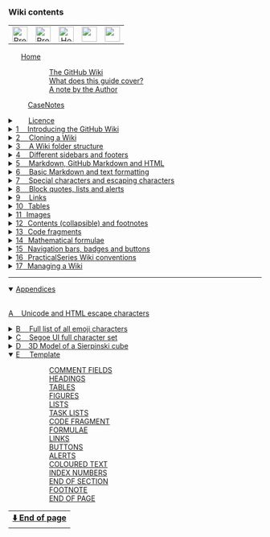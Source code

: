 ### Wiki contents<img width="113" height="1" src="https://psop.uk/wi-s" alt="Spacer"><!-- LOCATION BADGE --><img height="15px" src="https://img.shields.io/badge/loc-E--0000-808080">

<table align="center"><tr><!-- NAVIGATION BAR -->
        <td align="center"><!-- PREVIOUS PAGE -->
                <a class="hlink" href="app-d-3d-model">
                <img height="30px" src="https://psop.uk/wi-l" alt="Previous page" title="Previous page"></a></td>
        <td align="center"><!-- PREVIOUS CHAPTER -->
                <a class="hlink" href="app-d-3d-model">
                <img height="30px" src="https://psop.uk/wi-u" alt="Previous chapter" title="Previous chapter"></a></td>
        <td align="center"><!-- HOME -->
                <a class="hlink" href="home">
                <img height="30px" src="https://psop.uk/wi-h" alt="Home" title="Home"></a></td>
        <td align="center"><!-- NEXT CHAPTER -->
                <img height="30px" src="https://psop.uk/wi-b"></td>
        <td align="center"><!-- NEXT PAGE -->
                <img height="30px" src="https://psop.uk/wi-b"></td>
</tr></table><!-- END OF NAVIGATION BAR -->


<!-- PAGE REFERENCES FOR LINKS
https://github.com/practicalseries/GitHub-Wiki-Design-and-Implementation/wiki/
home                                                    ../Home.md
casenotes                                               ../00-0000/CaseNotes.md
licence                                                 ../00-0000/Licence.md
../01-0000/01%20Introducing%20the%20GitHub%20Wiki.md                          ../01-0000/01%20Introducing%20the%20GitHub%20Wiki.md
02-cloning-a-wiki                                       ../02-0000/02%20Cloning%20a%20Wiki.md
03-a-wiki-folder-structure                              ../03-0000/03%20A%20Wiki%20folder%20structure.md
04-different-sidebars-and-footers                       ../04-0000/04%20Different%20sidebars%20and%20footers.md
05-markdown,-github-markdown-and-html                   ../05-0000/05%20Markdown,%20GitHub%20Markdown%20and%20HTML.md
06-basic-markdown-and-text-formatting                   ../06-0000/06%20Basic%20Markdown%20and%20text%20formatting.md
06.04-basic markdown and text formatting                ../06-0400/06.04%20Basic%20Markdown%20and%20text%20formatting.md
06.07-basic markdown and text formatting                ../06-0700/06.07%20Basic%20Markdown%20and%20text%20formatting.md
06.10-basic markdown and text formatting                ../06-1000/06.10%20Basic%20Markdown%20and%20text%20formatting.md
07-special-characters-and-escaping-characters           ../07-0000/07%20Special%20characters%20and%20escaping%20characters.md
08-block-quotes,-lists-and-alerts                       ../08-0000/08%20Block%20quotes,%20lists%20and%20alerts.md
09-links                                                ../09-0000/09%20Links.md
09.05-links                                             ../09-0500/09.05%20Links.md
10-tables                                               ../10-0000/10%20Tables.md
11-images                                               ../11-0000/11%20Images.md
11.05-images                                            ../11-0500/11.05%20Images.md
12-contents,-collapsible-content-and-footnotes          ../12-0000/12%20Contents,%20collapsible%20content%20and%20footnotes.md
13-code-fragments                                       ../13-0000/13%20Code%20fragments.md
14-mathematical-formulae                                ../14-0000/14%20Mathematical%20formulae.md
15-navigation-bars,-badges-and-buttons                  ../15-0000/15%20Navigation%20bars,%20badges%20and%20buttons.md
16-practicalseries-wiki-conventions                     ../16-0000/16%20PracticalSeries%20Wiki%20conventions.md
16.05-practicalseries-wiki-conventions                  ../16-0500/16.05%20PracticalSeries%20Wiki%20conventions.md
16.06-practicalseries-wiki-conventions                  ../16-0600/16.06%20PracticalSeries%20Wiki%20conventions.md
17-managing-a-wiki                                      ../17-0000/17%20Managing%20a%20Wiki.md
app-a-html-escape-characters                            ../A-0000/App%20A%20HTML%20escape%20characters.md
app-b-emoji-list                                        ../B-0000/App%20B%20Emoji%20list.md
app-b.03-emoji-list                                     ../B-0300/App%20B.03%20Emoji%20list.md
app-c-segoe-character-set                               ../C-0000/App%20C%20Segoe%20Character%20Set.md
app-c.02-segoe-character-set                            ../C-0200/App%20C.02%20Segoe%20Character%20Set.md
app-c.03-segoe-character-set                            ../C-0300/App%20C.03%20Segoe%20Character%20Set.md
app-c.04-segoe-character-set                            ../C-0400/App%20C.04%20Segoe%20Character%20Set.md
app-c.05-segoe-character-set                            ../C-0500/App%20C.05%20Segoe%20Character%20Set.md
app-c.06-segoe-character-set                            ../C-0600/App%20C.06%20Segoe%20Character%20Set.md
app-c.07-segoe-character-set                            ../C-0700/App%20C.07%20Segoe%20Character%20Set.md
app-c.08-segoe-character-set                            ../C-0800/App%20C.08%20Segoe%20Character%20Set.md
app-c.09-segoe-character-set                            ../C-0900/App%20C.09%20Segoe%20Character%20Set.md
app-c.10-segoe-character-set                            ../C-1000/App%20C.10%20Segoe%20Character%20Set.md
app-c.11-segoe-character-set                            ../C-1100/App%20C.11%20Segoe%20Character%20Set.md
app-c.12-segoe-character-set                            ../C-1200/App%20C.12%20Segoe%20Character%20Set.md
app-c.13-segoe-character-set                            ../C-1300/App%20C.13%20Segoe%20Character%20Set.md
app-c.14-segoe-character-set                            ../C-1400/App%20C.14%20Segoe%20Character%20Set.md
app-d-3d-model                                          ../D-0000/App%20D%203D%20model.md
app-e-template                                          ../E-0000/App%20E%20Template.md


<details ><!-- HOME          🟢🟢🟢 UNNUMBERED, COLLAPSIBLE -->
<summary>&emsp;&ensp;&nbsp;<a href="home"><!-- HEAD -->Home</a>
</summary><!-- BLANK LINE BELOW -->

&emsp;&emsp;&emsp;&emsp;&emsp;&ensp;&nbsp;[The GitHub Wiki](home#github-wiki--design-and-implementation)<br>
&emsp;&emsp;&emsp;&emsp;&emsp;&ensp;&nbsp;[What does this guide cover?](home#what-does-this-guide-cover)<br>
&emsp;&emsp;&emsp;&emsp;&emsp;&ensp;&nbsp;[A note by the Author](home#a-note-by-the-author)<br>
</details><!--               🟩🟩🟩 -->


<!--          [CASENOTES]    🟢🟢🟢 UNNUMBERED, NO COLLAPSE -->
&emsp;&emsp;&ensp;&thinsp;&hairsp;<a href="casenotes"><!-- HEAD -->CaseNotes</a>
<!--                         🟩🟩🟩 -->

<details ><!-- LICENCE       🟢🟢🟢 UNNUMBERED, COLLAPSIBLE -->
<summary>&emsp;&ensp;&nbsp;<a href="licence"><!-- HEAD -->Licence</a>
</summary><!-- BLANK LINE BELOW -->

&emsp;&emsp;&emsp;&emsp;&emsp;&ensp;&nbsp;[The licences and other details](licence#the-licences-and-other-details)<br>
&emsp;&emsp;&emsp;&emsp;&emsp;&ensp;&nbsp;[The Licence](licence#the-licence)<br>
&emsp;&emsp;&emsp;&emsp;&emsp;&ensp;&nbsp;[Why did I choose the MIT Licence?](licence#why-did-i-choose-the-mit-licence)<br>
&emsp;&emsp;&emsp;&emsp;&emsp;&ensp;&nbsp;[Permissive licences](licence#permissive-licences)<br>
&emsp;&emsp;&emsp;&emsp;&emsp;&ensp;&nbsp;[Copyleft licence](licence#copyleft-licence)<br>
&emsp;&emsp;&emsp;&emsp;&emsp;&ensp;&nbsp;[Limiting liabilities](licence#limiting-liabilities)<br>
&emsp;&emsp;&emsp;&emsp;&emsp;&ensp;&nbsp;[Which licence to use?](licence#which-licence-to-use)<br>
&emsp;&emsp;&emsp;&emsp;&emsp;&ensp;&nbsp;[A note on spelling: licence or license](licence#a-note-on-spelling-licence-or-license)<br>
</details><!--               🟩🟩🟩 -->

<details><!-- [SECTION 01]   🟢🟢🟢 SECTION GENERAL SINGLE DIGIT CHAPTER-->
<summary><a href="../../01-0000/01%20Introducing%20the%20GitHub%20Wiki.md">1<!-- NUM -->&ensp;&nbsp;&nbsp;&thinsp;<!-- HEAD -->Introducing the GitHub Wiki</a>
</summary><!-- BLANK LINE BELOW -->

&emsp;&ensp;&hairsp;[1.1&emsp;&emsp;&nbsp;&nbsp;&thinsp;&hairsp;What are GitHub Wiki pages?](../01-0000/01%20Introducing%20the%20GitHub%20Wiki.md#11what-are-github-wiki-pages)<br>
&emsp;&ensp;&hairsp;[1.2&emsp;&emsp;&nbsp;&nbsp;&thinsp;&hairsp;Understanding the Wiki pages](../01-0000/01%20Introducing%20the%20GitHub%20Wiki.md#12understanding-the-wiki-pages)<br>
&emsp;&ensp;&hairsp;[1.3&emsp;&emsp;&nbsp;&nbsp;&thinsp;&hairsp;Creating a Wiki for a repository](../01-0000/01%20Introducing%20the%20GitHub%20Wiki.md#13creating-a-wiki-for-a-repository)<br>
&emsp;&ensp;&hairsp;[1.3.1&emsp;&nbsp;&nbsp;&nbsp;&nbsp;Creating the first Wiki page](../01-0000/01%20Introducing%20the%20GitHub%20Wiki.md#131creating-the-first-wiki-page)<br>
&emsp;&ensp;&hairsp;[1.3.2&emsp;&nbsp;&nbsp;&nbsp;&nbsp;Creating additional pages](../01-0000/01%20Introducing%20the%20GitHub%20Wiki.md#132creating-additional-pages)<br>
&emsp;&ensp;&hairsp;[1.3.3&emsp;&nbsp;&nbsp;&nbsp;&nbsp;Editing a Wiki page](../01-0000/01%20Introducing%20the%20GitHub%20Wiki.md#133editing-a-wiki-page)<br>
&emsp;&ensp;&hairsp;[1.4&emsp;&emsp;&nbsp;&nbsp;&thinsp;&hairsp;The Wiki is its own repository](../01-0000/01%20Introducing%20the%20GitHub%20Wiki.md#14the-wiki-is-its-own-repository)<br>
&emsp;&ensp;&hairsp;[1.4.1&emsp;&nbsp;&nbsp;&nbsp;&nbsp;Viewing a Wiki page history](../01-0000/01%20Introducing%20the%20GitHub%20Wiki.md#141viewing-a-wiki-page-history)<br>
&emsp;&ensp;&hairsp;[1.4.2&emsp;&nbsp;&nbsp;&nbsp;&nbsp;How GitHub handles Wiki branche](../01-0000/01%20Introducing%20the%20GitHub%20Wiki.md#142how-github-handles-wiki-branches)<br>
&emsp;&ensp;&hairsp;[1.4.3&emsp;&nbsp;&nbsp;&nbsp;&nbsp;The Wiki link to the main repository](../01-0000/01%20Introducing%20the%20GitHub%20Wiki.md#143the-wiki-and-its-link-to-the-main-repository)<br>
&emsp;&ensp;&hairsp;[1.5&emsp;&emsp;&nbsp;&nbsp;&thinsp;&hairsp;Basic components of a Wiki page](../01-0000/01%20Introducing%20the%20GitHub%20Wiki.md#15basic-components-of-a-wiki-page)<br>
&emsp;&ensp;&hairsp;[1.5.1&emsp;&nbsp;&nbsp;&nbsp;&nbsp;Title bar and revision](../01-0000/01%20Introducing%20the%20GitHub%20Wiki.md#151title-bar-and-revision)<br>
&emsp;&ensp;&hairsp;[1.5.2&emsp;&nbsp;&nbsp;&nbsp;&nbsp;Contents (pages) area](../01-0000/01%20Introducing%20the%20GitHub%20Wiki.md#152contents-pages-area)<br>
&emsp;&emsp;&emsp;&emsp;&emsp;&ensp;&nbsp;[Listing pages in the order you want](../01-0000/01%20Introducing%20the%20GitHub%20Wiki.md#listing-the-pages-in-the-order-you-want)<br>
&emsp;&ensp;&hairsp;[1.5.3&emsp;&nbsp;&nbsp;&nbsp;&nbsp;Sidebars](../01-0000/01%20Introducing%20the%20GitHub%20Wiki.md#153sidebars)<br>
&emsp;&ensp;&hairsp;[1.5.4&emsp;&nbsp;&nbsp;&nbsp;&nbsp;Footers](../01-0000/01%20Introducing%20the%20GitHub%20Wiki.md#154footers)<br>
&emsp;&ensp;&hairsp;[1.6&emsp;&emsp;&nbsp;&nbsp;&thinsp;&hairsp;Sidebars and footers](../01-0000/01%20Introducing%20the%20GitHub%20Wiki.md#16sidebars-and-footers)<br>
&emsp;&ensp;&hairsp;[1.6.1&emsp;&nbsp;&nbsp;&nbsp;&nbsp;Creating a sidebar and footer](../01-0000/01%20Introducing%20the%20GitHub%20Wiki.md#161creating-a-sidebar-and-footer-in-github)<br>
</details><!--               🟩🟩🟩 -->

<details><!-- [SECTION 02]   🟢🟢🟢 SECTION GENERAL SINGLE DIGIT CHAPTER-->
<summary><a href="../02-cloning-a-wiki">2<!-- NUM -->&ensp;&nbsp;&nbsp;&thinsp;<!-- HEAD -->Cloning a Wiki</a>
</summary><!-- BLANK LINE BELOW -->

&emsp;&ensp;&hairsp;[2.1&emsp;&emsp;&nbsp;&nbsp;&thinsp;&hairsp;Why clone a Wiki?](02-cloning-a-wiki#21why-clone-a-wiki)<br>
&emsp;&ensp;&hairsp;[2.2&emsp;&emsp;&nbsp;&nbsp;&thinsp;&hairsp;How to clone a Wiki](02-cloning-a-wiki#22how-to-clone-a-wiki)<br>
&emsp;&ensp;&hairsp;[2.3&emsp;&emsp;&nbsp;&nbsp;&thinsp;&hairsp;Pushing local changes to GitHub](02-cloning-a-wiki#23pushing-local-changes-to-github)<br>
&emsp;&ensp;&hairsp;[2.3.1&emsp;&nbsp;&nbsp;&nbsp;&nbsp;Configuring username and email](02-cloning-a-wiki#231configuring-a-git-username-and-email-address)<br>
&emsp;&ensp;&hairsp;[2.3.2&emsp;&nbsp;&nbsp;&nbsp;&nbsp;Modifying the local repository](02-cloning-a-wiki#232modifying-the-local-repository)<br>
&emsp;&ensp;&hairsp;[2.3.3&emsp;&nbsp;&nbsp;&nbsp;&nbsp;Committing and synchronising](02-cloning-a-wiki#233committing-and-synchronising-the-changes)<br>
</details><!--               🟩🟩🟩 -->

<details><!-- [SECTION 03]   🟢🟢🟢 SECTION GENERAL SINGLE DIGIT CHAPTER-->
<summary><a href="../03-a-wiki-folder-structure">3<!-- NUM -->&ensp;&nbsp;&nbsp;&thinsp;<!-- HEAD -->A Wiki folder structure</a>
</summary><!-- BLANK LINE BELOW -->

&emsp;&ensp;&hairsp;[3.1&emsp;&emsp;&nbsp;&nbsp;&thinsp;&hairsp;The default arrangement](03-a-wiki-folder-structure#31the-default-arrangement)<br>
&emsp;&ensp;&hairsp;[3.2&emsp;&emsp;&nbsp;&nbsp;&thinsp;&hairsp;Create a sidebar or footer locally](03-a-wiki-folder-structure#32create-a-sidebar-or-footer-locally)<br>
&emsp;&ensp;&hairsp;[3.3&emsp;&emsp;&nbsp;&nbsp;&thinsp;&hairsp;Page naming and Wiki limits](03-a-wiki-folder-structure#33page-naming-and-wiki-limits)<br>
&emsp;&ensp;&hairsp;[3.3.1&emsp;&nbsp;&nbsp;&nbsp;&nbsp;Supported file types](03-a-wiki-folder-structure#331supported-file-types)<br>
&emsp;&ensp;&hairsp;[3.3.2&emsp;&nbsp;&nbsp;&nbsp;&nbsp;Page names and numbering](03-a-wiki-folder-structure#332page-names-and-numbering)<br>
&emsp;&ensp;&hairsp;[3.3.3&emsp;&nbsp;&nbsp;&nbsp;&nbsp;Rules for page numbering](03-a-wiki-folder-structure#333rules-for-page-numbering)<br>
&emsp;&ensp;&hairsp;[3.3.4&emsp;&nbsp;&nbsp;&nbsp;&nbsp;Limits for Wiki pages](03-a-wiki-folder-structure#334limits-for-wiki-pages)<br>
&emsp;&ensp;&hairsp;[3.4&emsp;&emsp;&nbsp;&nbsp;&thinsp;&hairsp;A Practical Wiki folder structure](03-a-wiki-folder-structure#34a-practical-wiki-folder-structure)<br>
&emsp;&ensp;&hairsp;[3.4.1&emsp;&nbsp;&nbsp;&nbsp;&nbsp;Subfolder names for Wiki pages](03-a-wiki-folder-structure#341subfolder-names-for-wiki-pages)<br>
&emsp;&ensp;&hairsp;[3.4.2&emsp;&nbsp;&nbsp;&nbsp;&nbsp;Storing images and other data](03-a-wiki-folder-structure#342storing-images-and-other-data)<br>
</details><!--               🟩🟩🟩 -->

<details><!-- [SECTION 04]   🟢🟢🟢 SECTION GENERAL SINGLE DIGIT CHAPTER-->
<summary><a href="../04-different-sidebars-and-footers">4<!-- NUM -->&ensp;&nbsp;&nbsp;&thinsp;<!-- HEAD -->Different sidebars and footers</a>
</summary><!-- BLANK LINE BELOW -->

&emsp;&ensp;&hairsp;[4.1&emsp;&emsp;&nbsp;&nbsp;&thinsp;&hairsp;How sidebars work](04-different-sidebars-and-footers#41how-sidebars-work)<br>
&emsp;&ensp;&hairsp;[4.1.1&emsp;&nbsp;&nbsp;&nbsp;&nbsp;The PracticalSeries sidebar](04-different-sidebars-and-footers#411the-practicalseries-sidebar)<br>
&emsp;&ensp;&hairsp;[4.2&emsp;&emsp;&nbsp;&nbsp;&thinsp;&hairsp;How footers work](04-different-sidebars-and-footers#42how-footers-work)<br>
&emsp;&ensp;&hairsp;[4.2.1&emsp;&nbsp;&nbsp;&nbsp;&nbsp;The PracticalSeries footer](04-different-sidebars-and-footers#421the-practicalseries-footer)<br>
</details><!--               🟩🟩🟩 -->

<details><!-- [SECTION 05]   🟢🟢🟢 SECTION GENERAL SINGLE DIGIT CHAPTER-->
<summary><a href="../05-markdown,-github-markdown-and-html">5<!-- NUM -->&ensp;&nbsp;&nbsp;&thinsp;<!-- HEAD -->Markdown, GitHub Markdown and HTML</a>
</summary><!-- BLANK LINE BELOW -->

&emsp;&ensp;&hairsp;[5.1&emsp;&emsp;&nbsp;&nbsp;&thinsp;&hairsp;Some useful Markdown sites](05-markdown,-github-markdown-and-html#51some-useful-markdown-sites)<br>
&emsp;&ensp;&hairsp;[5.2&emsp;&emsp;&nbsp;&nbsp;&thinsp;&hairsp;An overview of Markdown](05-markdown,-github-markdown-and-html#52an-overview-of-markdown)<br>
&emsp;&ensp;&hairsp;[5.3&emsp;&emsp;&nbsp;&nbsp;&thinsp;&hairsp;How Markdown works](05-markdown,-github-markdown-and-html#53how-markdown-works)<br>
&emsp;&ensp;&hairsp;[5.4&emsp;&emsp;&nbsp;&nbsp;&thinsp;&hairsp;Markdown flavours](05-markdown,-github-markdown-and-html#54markdown-flavours)<br>
&emsp;&ensp;&hairsp;[5.4.1&emsp;&nbsp;&nbsp;&nbsp;&nbsp;GitHub Flavoured Markdown (GFM)](05-markdown,-github-markdown-and-html#541github-flavoured-markdown-gfm)<br>
&emsp;&ensp;&hairsp;[5.5&emsp;&emsp;&nbsp;&nbsp;&thinsp;&hairsp;HTML and Markdown](05-markdown,-github-markdown-and-html#55html-and-markdown)<br>
&emsp;&ensp;&hairsp;[5.5.1&emsp;&nbsp;&nbsp;&nbsp;&nbsp;HTML with GFM](05-markdown,-github-markdown-and-html#551html-with-github-flavoured-markdown)<br>
&emsp;&emsp;&emsp;&emsp;&emsp;&ensp;&nbsp;[GFM blacklisted HTML tags](05-markdown,-github-markdown-and-html#gfm-blacklisted-html-tags)<br>
&emsp;&emsp;&emsp;&emsp;&emsp;&ensp;&nbsp;[GFM whitelisted HTML tags](05-markdown,-github-markdown-and-html#gfm-whitelisted-html-tags)<br>
&emsp;&emsp;&emsp;&emsp;&emsp;&ensp;&nbsp;[GFM HTML tags - the grey area](05-markdown,-github-markdown-and-html#gfm-html-tags--the-grey-area)<br>
&emsp;&emsp;&emsp;&emsp;&emsp;&ensp;&nbsp;[GFM whitelisted HTML attributes](05-markdown,-github-markdown-and-html#gfm-whitelisted-html-attributes)<br>
&emsp;&ensp;&hairsp;[5.5.2&emsp;&nbsp;&nbsp;&nbsp;&nbsp;PracticalSeries and Markdown](05-markdown,-github-markdown-and-html#552practicalseries-and-markdown)<br>
&emsp;&ensp;&hairsp;[5.6&emsp;&emsp;&nbsp;&nbsp;&thinsp;&hairsp;Markdown difference between files](05-markdown,-github-markdown-and-html#56markdown-difference-between-files)<br>
</details><!--               🟩🟩🟩 -->

<details><!-- [SECTION 06]   🟢🟢🟢 SECTION GENERAL SINGLE DIGIT CHAPTER-->
<summary><a href="../06-basic-markdown-and-text-formatting">6<!-- NUM -->&ensp;&nbsp;&nbsp;&thinsp;<!-- HEAD -->Basic Markdown and text formatting</a>
</summary><!-- BLANK LINE BELOW -->

&emsp;&ensp;&hairsp;[6.1&emsp;&emsp;&nbsp;&nbsp;&thinsp;&hairsp;Body text and fonts](06-basic-markdown-and-text-formatting#61body-text-and-fonts)<br>
&emsp;&ensp;&hairsp;[6.1.1&emsp;&nbsp;&nbsp;&nbsp;&nbsp;Body text responsive design](06-basic-markdown-and-text-formatting#611body-text-responsive-design)<br>
&emsp;&ensp;&hairsp;[6.1.2&emsp;&nbsp;&nbsp;&nbsp;&nbsp;Body text in sidebars and footers](06-basic-markdown-and-text-formatting#612body-text-in-sidebars-and-footers)<br>
&emsp;&ensp;&hairsp;[6.1.3&emsp;&nbsp;&nbsp;&nbsp;&nbsp;Rules for body text](06-basic-markdown-and-text-formatting#613body-text-markdown-rules)<br>
&emsp;&ensp;&hairsp;[6.1.4&emsp;&nbsp;&nbsp;&nbsp;&nbsp;Body text examples](06-basic-markdown-and-text-formatting#614body-text-examples)<br>
&emsp;&ensp;&hairsp;[6.1.5&emsp;&nbsp;&nbsp;&nbsp;&nbsp;Alignment of Body text](06-basic-markdown-and-text-formatting#615alignment-of-body-text)<br>
&emsp;&emsp;&emsp;&emsp;&emsp;&ensp;&nbsp;[Left aligned text (default)](06-basic-markdown-and-text-formatting#left-aligned-text-default)<br>
&emsp;&emsp;&emsp;&emsp;&emsp;&ensp;&nbsp;[Right aligned text](06-basic-markdown-and-text-formatting#right-aligned-text)<br>
&emsp;&emsp;&emsp;&emsp;&emsp;&ensp;&nbsp;[Centred text](06-basic-markdown-and-text-formatting#centred-text)<br>
&emsp;&emsp;&emsp;&emsp;&emsp;&ensp;&nbsp;[Justified text](06-basic-markdown-and-text-formatting#justified-text)<br>
&emsp;&ensp;&hairsp;[6.1.6&emsp;&nbsp;&nbsp;&nbsp;&nbsp;Body text propertie](06-basic-markdown-and-text-formatting#616body-text-properties)<br>
&emsp;&ensp;&hairsp;[6.2&emsp;&emsp;&nbsp;&nbsp;&thinsp;&hairsp;Paragraphs and line breaks](06-basic-markdown-and-text-formatting#62paragraphs-and-line-breaks)<br>
&emsp;&ensp;&hairsp;[6.2.1&emsp;&nbsp;&nbsp;&nbsp;&nbsp;Forced line break](06-basic-markdown-and-text-formatting#621forced-line-break)<br>
&emsp;&ensp;&hairsp;[6.2.2&emsp;&nbsp;&nbsp;&nbsp;&nbsp;Blank line and a line break](06-basic-markdown-and-text-formatting#622blank-line-and-a-line-break)<br>
&emsp;&ensp;&hairsp;[6.2.3&emsp;&nbsp;&nbsp;&nbsp;&nbsp;Trailing space line break](06-basic-markdown-and-text-formatting#623trailing-space-line-break)<br>
&emsp;&ensp;&hairsp;[6.2.4&emsp;&nbsp;&nbsp;&nbsp;&nbsp;Paragraph and line break rules](06-basic-markdown-and-text-formatting#624paragraph-and-line-break-markdown-rules)<br>
&emsp;&ensp;&hairsp;[6.2.5&emsp;&nbsp;&nbsp;&nbsp;&nbsp;Paragraph and line break examples](06-basic-markdown-and-text-formatting#625paragraph-and-line-break-examples)<br>
&emsp;&ensp;&hairsp;[6.3&emsp;&emsp;&nbsp;&nbsp;&thinsp;&hairsp;Horizontal line](06-basic-markdown-and-text-formatting#63horizontal-line)<br>
&emsp;&ensp;&hairsp;[6.3.1&emsp;&nbsp;&nbsp;&nbsp;&nbsp;Rules for horizontal lines](06-basic-markdown-and-text-formatting#631markdown-rules-for-horizontal-lines)<br>
&emsp;&ensp;&hairsp;[6.4&emsp;&emsp;&nbsp;&nbsp;&thinsp;&hairsp;Emphasis with bold](06.04-basic-markdown-and-text-formatting#64emphasis-with-bold)<br>
&emsp;&ensp;&hairsp;[6.4.1&emsp;&nbsp;&nbsp;&nbsp;&nbsp;Rules for bold](06.04-basic-markdown-and-text-formatting#641markdown-rules-for-bold)<br>
&emsp;&ensp;&hairsp;[6.4.2&emsp;&nbsp;&nbsp;&nbsp;&nbsp;Bold text examples](06.04-basic-markdown-and-text-formatting#642bold-text-examples)<br>
&emsp;&ensp;&hairsp;[6.5&emsp;&emsp;&nbsp;&nbsp;&thinsp;&hairsp;Emphasis with italics](06.04-basic-markdown-and-text-formatting#65emphasis-with-italics)<br>
&emsp;&ensp;&hairsp;[6.5.1&emsp;&nbsp;&nbsp;&nbsp;&nbsp;Rules for italics](06.04-basic-markdown-and-text-formatting#651markdown-rules-for-italics)<br>
&emsp;&ensp;&hairsp;[6.5.2&emsp;&nbsp;&nbsp;&nbsp;&nbsp;Italic text examples](06.04-basic-markdown-and-text-formatting#652italic-text-examples)<br>
&emsp;&ensp;&hairsp;[6.6&emsp;&emsp;&nbsp;&nbsp;&thinsp;&hairsp;Emphasis with bold and italics](06.04-basic-markdown-and-text-formatting#66emphasis-with-both-bold-and-italics)<br>
&emsp;&ensp;&hairsp;[6.6.1&emsp;&nbsp;&nbsp;&nbsp;&nbsp;Rules for bold and italics](06.04-basic-markdown-and-text-formatting#661markdown-rules-for-both-bold-and-italics)<br>
&emsp;&ensp;&hairsp;[6.6.2&emsp;&nbsp;&nbsp;&nbsp;&nbsp;Bold and italic text examples](06.04-basic-markdown-and-text-formatting#662both-bold-and-italic-text-examples)<br>
&emsp;&ensp;&hairsp;[6.7&emsp;&emsp;&nbsp;&nbsp;&thinsp;&hairsp;Emphasis with underlining](06.07-basic-markdown-and-text-formatting#67emphasis-with-underlining)<br>
&emsp;&ensp;&hairsp;[6.7.1&emsp;&nbsp;&nbsp;&nbsp;&nbsp;Rules for underlining](06.07-basic-markdown-and-text-formatting#671markdown-rules-for-underlining)<br>
&emsp;&ensp;&hairsp;[6.7.2&emsp;&nbsp;&nbsp;&nbsp;&nbsp;Underlining text examples](06.07-basic-markdown-and-text-formatting#672underlining-text-examples)<br>
&emsp;&ensp;&hairsp;[6.8&emsp;&emsp;&nbsp;&nbsp;&thinsp;&hairsp;Emphasis with strikethrough](06.07-basic-markdown-and-text-formatting#68emphasis-with-strikethrough)<br>
&emsp;&ensp;&hairsp;[6.8.1&emsp;&nbsp;&nbsp;&nbsp;&nbsp;Rules for strikethrough](06.07-basic-markdown-and-text-formatting#681markdown-rules-for-strikethrough)<br>
&emsp;&ensp;&hairsp;[6.8.2&emsp;&nbsp;&nbsp;&nbsp;&nbsp;Strikethrough text examples](06.07-basic-markdown-and-text-formatting#682strikethrough-text-examples)<br>
&emsp;&ensp;&hairsp;[6.9&emsp;&emsp;&nbsp;&nbsp;&thinsp;&hairsp;Superscript and subscript](06.07-basic-markdown-and-text-formatting#69superscript-and-subscript)<br>
&emsp;&ensp;&hairsp;[6.9.1&emsp;&nbsp;&nbsp;&nbsp;&nbsp;Rules for superscript and subscript](06.07-basic-markdown-and-text-formatting#691markdown-rules-for-superscript-and-subscript)<br>
&emsp;&ensp;&hairsp;[6.9.2&emsp;&nbsp;&nbsp;&nbsp;&nbsp;Superscript and subscript examples](06.07-basic-markdown-and-text-formatting#692superscript-and-subscript-text-examples)<br>
&emsp;&ensp;&hairsp;[6.10&emsp;&emsp;&thinsp;&hairsp;Headings](06.10-basic-markdown-and-text-formatting#610headings)<br>
&emsp;&emsp;&emsp;&emsp;&emsp;&ensp;&nbsp;[Alternatives for heading 1 and 2](06.10-basic-markdown-and-text-formatting#alternatives-for-heading-1-and-2)<br>
&emsp;&ensp;&hairsp;[6.10.1&emsp;&nbsp;&nbsp;Headings Markdown rules](06.10-basic-markdown-and-text-formatting#6101headings-markdown-rules)<br>
&emsp;&ensp;&hairsp;[6.10.2&emsp;&nbsp;&nbsp;Heading properties](06.10-basic-markdown-and-text-formatting#6102heading-properties)<br>
</details><!--               🟩🟩🟩 -->

<details><!-- [SECTION 07]   🟢🟢🟢 SECTION GENERAL SINGLE DIGIT CHAPTER-->
<summary><a href="../07-special-characters-and-escaping-characters">7<!-- NUM -->&ensp;&nbsp;&nbsp;&thinsp;<!-- HEAD -->Special characters and escaping characters</a>
</summary><!-- BLANK LINE BELOW -->

&emsp;&ensp;&hairsp;[7.1&emsp;&emsp;&nbsp;&nbsp;&thinsp;&hairsp;Escape characters and codes](07-special-characters-and-escaping-characters#71escape-characters-and-character-codes)<br>
&emsp;&ensp;&hairsp;[7.1.1&emsp;&nbsp;&nbsp;&nbsp;&nbsp;Markdown escape sequences](07-special-characters-and-escaping-characters#711markdown-escape-sequences)<br>
&emsp;&ensp;&hairsp;[7.1.2&emsp;&nbsp;&nbsp;&nbsp;&nbsp;HTML escape sequences](07-special-characters-and-escaping-characters#712html-escape-sequences)<br>
&emsp;&ensp;&hairsp;[7.1.3&emsp;&nbsp;&nbsp;&nbsp;&nbsp;Decimal and hexadecimal codes](07-special-characters-and-escaping-characters#713html-decimal-and-hexadecimal-escape-codes)<br>
&emsp;&emsp;&emsp;&emsp;&emsp;&ensp;&nbsp;[Hexadecimal escape codes](07-special-characters-and-escaping-characters#hexadecimal-escape-codes)<br>
&emsp;&ensp;&hairsp;[7.2&emsp;&emsp;&nbsp;&nbsp;&thinsp;&hairsp;Special space characters](07-special-characters-and-escaping-characters#72special-space-characters)<br>
&emsp;&ensp;&hairsp;[7.2.1&emsp;&nbsp;&nbsp;&nbsp;&nbsp;Escape sequence restrictions](07-special-characters-and-escaping-characters#721escape-sequence-restrictions-in-github-html)<br>
&emsp;&ensp;&hairsp;[7.3&emsp;&emsp;&nbsp;&nbsp;&thinsp;&hairsp;Emojis and emoticons](07-special-characters-and-escaping-characters#73emojis-and-emoticons)<br>
&emsp;&emsp;&emsp;&emsp;&emsp;&ensp;&nbsp;[A note by the Author about emojis](07-special-characters-and-escaping-characters#a-note-by-the-author-about-emojis)<br>
&emsp;&ensp;&hairsp;[7.4&emsp;&emsp;&nbsp;&nbsp;&thinsp;&hairsp;Comments](07-special-characters-and-escaping-characters#74comments)<br>
</details><!--               🟩🟩🟩 -->

<details><!-- [SECTION 08]   🟢🟢🟢 SECTION GENERAL SINGLE DIGIT CHAPTER-->
<summary><a href="../08-block-quotes,-lists-and-alerts">8<!-- NUM -->&ensp;&nbsp;&nbsp;&thinsp;<!-- HEAD -->Block quotes, lists and alerts</a>
</summary><!-- BLANK LINE BELOW -->

&emsp;&ensp;&hairsp;[8.1&emsp;&emsp;&nbsp;&nbsp;&thinsp;&hairsp;Block quotes](08-block-quotes,-lists-and-alerts#81block-quotes)<br>
&emsp;&ensp;&hairsp;[8.1.1&emsp;&nbsp;&nbsp;&nbsp;&nbsp;Nested block quotes](08-block-quotes,-lists-and-alerts#811nested-block-quotes)<br>
&emsp;&ensp;&hairsp;[8.1.2&emsp;&nbsp;&nbsp;&nbsp;&nbsp;Adding other elements](08-block-quotes,-lists-and-alerts#812other-elements-inside-block-quotes)<br>
&emsp;&ensp;&hairsp;[8.1.3&emsp;&nbsp;&nbsp;&nbsp;&nbsp;Rules for block quotes](08-block-quotes,-lists-and-alerts#813markdown-rules-for-block-quotes)<br>
&emsp;&ensp;&hairsp;[8.2&emsp;&emsp;&nbsp;&nbsp;&thinsp;&hairsp;Unordered (unnumbered) lists](08-block-quotes,-lists-and-alerts#82unordered-unnumbered-lists)<br>
&emsp;&ensp;&hairsp;[8.2.1&emsp;&nbsp;&nbsp;&nbsp;&nbsp;Nested unordered lists](08-block-quotes,-lists-and-alerts#821nested-unordered-lists)<br>
&emsp;&ensp;&hairsp;[8.2.2&emsp;&nbsp;&nbsp;&nbsp;&nbsp;Type of bullet point](08-block-quotes,-lists-and-alerts#822type-of-bullet-point)<br>
&emsp;&ensp;&hairsp;[8.2.3&emsp;&nbsp;&nbsp;&nbsp;&nbsp;Indents and spacing](08-block-quotes,-lists-and-alerts#823indents-and-spacing)<br>
&emsp;&ensp;&hairsp;[8.2.4&emsp;&nbsp;&nbsp;&nbsp;&nbsp;Numbers in an unordered list](08-block-quotes,-lists-and-alerts#824numbers-in-an-unordered-list)<br>
&emsp;&ensp;&hairsp;[8.2.5&emsp;&nbsp;&nbsp;&nbsp;&nbsp;Adding paragraphs](08-block-quotes,-lists-and-alerts#825adding-paragraphs-to-an-unordered-list)<br>
&emsp;&ensp;&hairsp;[8.2.6&emsp;&nbsp;&nbsp;&nbsp;&nbsp;Adding other elements](08-block-quotes,-lists-and-alerts#826other-elements-inside-an-unordered-list)<br>
&emsp;&ensp;&hairsp;[8.2.7&emsp;&nbsp;&nbsp;&nbsp;&nbsp;Rules for unordered lists](08-block-quotes,-lists-and-alerts#827markdown-rules-for-unordered-lists)<br>
&emsp;&ensp;&hairsp;[8.3&emsp;&emsp;&nbsp;&nbsp;&thinsp;&hairsp;Ordered (numbered) lists](08-block-quotes,-lists-and-alerts#83ordered-numbered-lists)<br>
&emsp;&ensp;&hairsp;[8.3.1&emsp;&nbsp;&nbsp;&nbsp;&nbsp;Starting at a different number](08-block-quotes,-lists-and-alerts#831starting-at-a-different-number)<br>
&emsp;&ensp;&hairsp;[8.3.2&emsp;&nbsp;&nbsp;&nbsp;&nbsp;Nested ordered lists](08-block-quotes,-lists-and-alerts#832nested-ordered-lists)<br>
&emsp;&ensp;&hairsp;[8.3.3&emsp;&nbsp;&nbsp;&nbsp;&nbsp;Type of numbering](08-block-quotes,-lists-and-alerts#833type-of-numbering)<br>
&emsp;&ensp;&hairsp;[8.3.4&emsp;&nbsp;&nbsp;&nbsp;&nbsp;Indents and spacing](08-block-quotes,-lists-and-alerts#834indents-and-spacing)<br>
&emsp;&ensp;&hairsp;[8.3.5&emsp;&nbsp;&nbsp;&nbsp;&nbsp;Adding paragraphs](08-block-quotes,-lists-and-alerts#835adding-paragraphs-to-an-ordered-list)<br>
&emsp;&ensp;&hairsp;[8.3.6&emsp;&nbsp;&nbsp;&nbsp;&nbsp;Adding other elements](08-block-quotes,-lists-and-alerts#836other-elements-inside-an-ordered-list)<br>
&emsp;&ensp;&hairsp;[8.3.7&emsp;&nbsp;&nbsp;&nbsp;&nbsp;Rules for ordered lists](08-block-quotes,-lists-and-alerts#837markdown-rules-for-ordered-lists)<br>
&emsp;&ensp;&hairsp;[8.4&emsp;&emsp;&nbsp;&nbsp;&thinsp;&hairsp;Mixing ordered and unordered lists](08-block-quotes,-lists-and-alerts#84mixing-ordered-and-unordered-lists)<br>
&emsp;&ensp;&hairsp;[8.5&emsp;&emsp;&nbsp;&nbsp;&thinsp;&hairsp;Task lists (check boxes)](08-block-quotes,-lists-and-alerts#85task-lists-check-boxes)<br>
&emsp;&ensp;&hairsp;[8.5.1&emsp;&nbsp;&nbsp;&nbsp;&nbsp;Nested task lists](08-block-quotes,-lists-and-alerts#851nested-task-lists)<br>
&emsp;&ensp;&hairsp;[8.6&emsp;&emsp;&nbsp;&nbsp;&thinsp;&hairsp;Alerts](08-block-quotes,-lists-and-alerts#86alerts)<br>
&emsp;&ensp;&hairsp;[8.6.1&emsp;&nbsp;&nbsp;&nbsp;&nbsp;Rules for alerts](08-block-quotes,-lists-and-alerts#861markdown-rules-for-alerts)<br>
</details><!--               🟩🟩🟩 -->

<details><!-- [SECTION 09]   🟢🟢🟢 SECTION GENERAL SINGLE DIGIT CHAPTER-->
<summary><a href="../09-links">9<!-- NUM -->&ensp;&nbsp;&nbsp;&thinsp;<!-- HEAD -->Links</a>
</summary><!-- BLANK LINE BELOW -->

&emsp;&ensp;&hairsp;[9.1&emsp;&emsp;&nbsp;&nbsp;&thinsp;&hairsp;Link to an external web page](09-links#91linking-to-an-external-web-page)<br>
&emsp;&ensp;&hairsp;[9.1.1&emsp;&nbsp;&nbsp;&nbsp;&nbsp;A direct link to a URL](09-links#911a-direct-link-to-a-url)<br>
&emsp;&ensp;&hairsp;[9.1.2&emsp;&nbsp;&nbsp;&nbsp;&nbsp;A link using substitute text](09-links#912a-link-using-substitute-text)<br>
&emsp;&ensp;&hairsp;[9.1.3&emsp;&nbsp;&nbsp;&nbsp;&nbsp;A link using tooltips](09-links#913a-link-using-substitute-text-with-tooltip)<br>
&emsp;&ensp;&hairsp;[9.2&emsp;&emsp;&nbsp;&nbsp;&thinsp;&hairsp;Link to another page in the Wiki](09-links#92linking-to-another-page-in-the-same-wiki)<br>
&emsp;&ensp;&hairsp;[9.2.1&emsp;&nbsp;&nbsp;&nbsp;&nbsp;Rules for linking to a Wiki page](09-links#921rules-for-linking-to-a-wiki-page)<br>
&emsp;&ensp;&hairsp;[9.3&emsp;&emsp;&nbsp;&nbsp;&thinsp;&hairsp;Link to headings on current page](09-links#93linking-to-headings-on-the-current-page)<br>
&emsp;&ensp;&hairsp;[9.3.1&emsp;&nbsp;&nbsp;&nbsp;&nbsp;Converting a heading to a link](09-links#931rules-for-converting-a-heading-to-a-link)<br>
&emsp;&ensp;&hairsp;[9.3.2&emsp;&nbsp;&nbsp;&nbsp;&nbsp;An example of a heading link](09-links#932an-example-of-a-heading-link)<br>
&emsp;&ensp;&hairsp;[9.3.3&emsp;&nbsp;&nbsp;&nbsp;&nbsp;Heading link with tooltips](09-links#933heading-link-with-tooltips)<br>
&emsp;&ensp;&hairsp;[9.4&emsp;&emsp;&nbsp;&nbsp;&thinsp;&hairsp;Link to headings on a different page](09-links#94linking-to-headings-on-a-different-page)<br>
&emsp;&ensp;&hairsp;[9.4.1&emsp;&nbsp;&nbsp;&nbsp;&nbsp;An example of a heading link](09-links#941an-example-of-a-heading-link)<br>
&emsp;&ensp;&hairsp;[9.5&emsp;&emsp;&nbsp;&nbsp;&thinsp;&hairsp;Link to a named element](09.05-links#95linking-to-a-named-element)<br>
&emsp;&emsp;&emsp;&emsp;&emsp;&ensp;&nbsp;[A note by the Author](09.05-links#a-note-by-the-author)<br>
&emsp;&ensp;&hairsp;[9.5.1&emsp;&nbsp;&nbsp;&nbsp;&nbsp;Link to a point on another page](09.05-links#951link-to-a-named-point-on-another-page)<br>
&emsp;&ensp;&hairsp;[9.6&emsp;&emsp;&nbsp;&nbsp;&thinsp;&hairsp;Downloading a file](09.05-links#96downloading-a-file)<br>
&emsp;&ensp;&hairsp;[9.6.1&emsp;&nbsp;&nbsp;&nbsp;&nbsp;The download attribute](09.05-links#961the-download-attribute)<br>
&emsp;&ensp;&hairsp;[9.6.2&emsp;&nbsp;&nbsp;&nbsp;&nbsp;Spaces in filenames](09.05-links#962spaces-in-filenames)<br>
&emsp;&ensp;&hairsp;[9.6.3&emsp;&nbsp;&nbsp;&nbsp;&nbsp;Downloading a .md file](09.05-links#963downloading-a-md-file)<br>
&emsp;&ensp;&hairsp;[9.7&emsp;&emsp;&nbsp;&nbsp;&thinsp;&hairsp;Reference style links](09.05-links#97reference-style-links)<br>
&emsp;&ensp;&hairsp;[9.8&emsp;&emsp;&nbsp;&nbsp;&thinsp;&hairsp;Relative links](09.05-links#98relative-links)<br>
&emsp;&ensp;&hairsp;[9.8.1&emsp;&nbsp;&nbsp;&nbsp;&nbsp;Relative links from any Wiki page](09.05-links#981relative-links-from-any-wiki-page)<br>
</details><!--               🟩🟩🟩 -->

<details><!-- [SECTION 10]   🟢🟢🟢 SECTION GENERAL DOUBLE DIGIT CHAPTER-->
<summary><a href="../10-tables">10<!-- NUM -->&ensp;&thinsp;<!-- HEAD -->Tables</a>
</summary><!-- BLANK LINE BELOW -->

&emsp;&ensp;&hairsp;[10.1&emsp;&emsp;&thinsp;&hairsp;Markdown tables](10-tables#101markdown-tables)<br>
&emsp;&ensp;&hairsp;[10.1.1&emsp;&ensp;&hairsp;Horizontal alignment](10-tables#1011horizontal-alignment)<br>
&emsp;&ensp;&hairsp;[10.1.2&emsp;&ensp;&hairsp;Table construction](10-tables#1012table-construction)<br>
&emsp;&ensp;&hairsp;[10.1.3&emsp;&ensp;&hairsp;Vertical line breaks and alignment](10-tables#1013vertical-line-breaks-and-alignment)<br>
&emsp;&ensp;&hairsp;[10.1.4&emsp;&ensp;&hairsp;Making columns wider](10-tables#1014making-columns-wider)<br>
&emsp;&ensp;&hairsp;[10.1.5&emsp;&ensp;&hairsp;Other elements in a table](10-tables#1015other-elements-in-a-table)<br>
&emsp;&ensp;&hairsp;[10.1.6&emsp;&ensp;&hairsp;Markdown table restrictions](10-tables#1016markdown-table-restrictions)<br>
&emsp;&ensp;&hairsp;[10.2&emsp;&emsp;&thinsp;&hairsp;HTML tables](10-tables#102html-tables)<br>
&emsp;&ensp;&hairsp;[10.2.1&emsp;&ensp;&hairsp;A basic HTML table](10-tables#1021a-basic-html-table)<br>
&emsp;&ensp;&hairsp;[10.2.2&emsp;&ensp;&hairsp;Aligning a table on a page](10-tables#1022aligning-a-table-on-a-page)<br>
&emsp;&ensp;&hairsp;[10.2.3&emsp;&ensp;&hairsp;Text wrap and side-by-side tables](10-tables#1023text-wrap-and-side-by-side-tables)<br>
&emsp;&emsp;&emsp;&emsp;&emsp;&ensp;&nbsp;[What this means in practice](10-tables#what-this-means-in-practice)<br>
&emsp;&emsp;&emsp;&emsp;&emsp;&ensp;&nbsp;[The problem with the align attribute](10-tables#the-problem-with-the-align-attribute)<br>
&emsp;&emsp;&emsp;&emsp;&emsp;&ensp;&nbsp;[How to stop text wrapping](10-tables#how-to-stop-text-wrapping)<br>
&emsp;&ensp;&hairsp;[10.2.4&emsp;&ensp;&hairsp;Setting the width of a table column](10-tables#1024setting-the-width-of-a-table-column)<br>
&emsp;&ensp;&hairsp;[10.2.5&emsp;&ensp;&hairsp;Setting the height of a table row](10-tables#1025setting-the-height-of-a-table-row)<br>
&emsp;&ensp;&hairsp;[10.2.6&emsp;&ensp;&hairsp;Horizontal alignment](10-tables#1026horizontal-alignment)<br>
&emsp;&ensp;&hairsp;[10.2.7&emsp;&ensp;&hairsp;Vertical alignment](10-tables#1027vertical-alignment)<br>
&emsp;&ensp;&hairsp;[10.2.8&emsp;&ensp;&hairsp;Spanning columns and rows](10-tables#1028spanning-columns-and-rows)<br>
&emsp;&ensp;&hairsp;[10.2.9&emsp;&ensp;&hairsp;Table border](10-tables#1029table-border)<br>
&emsp;&ensp;&hairsp;[10.2.10&ensp;&nbsp;&nbsp;Giving a table a navigable name](10-tables#10210giving-a-table-a-navigable-name)<br>
&emsp;&ensp;&hairsp;[10.2.11&ensp;&nbsp;&nbsp;Additional HTML tags](10-tables#10211additional-html-tags)<br>
</details><!--               🟩🟩🟩 -->

<details><!-- [SECTION 11]   🟢🟢🟢 SECTION GENERAL DOUBLE DIGIT CHAPTER-->
<summary><a href="../11-images">11<!-- NUM -->&ensp;&thinsp;<!-- HEAD -->Images</a>
</summary><!-- BLANK LINE BELOW -->

&emsp;&ensp;&hairsp;[11.1&emsp;&emsp;&thinsp;&hairsp;Markdown images](11-images#111markdown-images)<br>
&emsp;&ensp;&hairsp;[11.1.1&emsp;&ensp;&hairsp;Image size in Markdown](11-images#1111image-size-in-markdown)<br>
&emsp;&ensp;&hairsp;[11.1.2&emsp;&ensp;&hairsp;Making the image a link](11-images#1112making-the-image-a-link)<br>
&emsp;&ensp;&hairsp;[11.1.3&emsp;&ensp;&hairsp;Drag and drop image link](11-images#1113drag-and-drop-image-link)<br>
&emsp;&emsp;&emsp;&emsp;&emsp;&ensp;&nbsp;[A note by the Author](11-images#a-note-by-the-author)<br>
&emsp;&ensp;&hairsp;[11.2&emsp;&emsp;&thinsp;&hairsp;HTML images](11-images#112html-images)<br>
&emsp;&ensp;&hairsp;[11.2.1&emsp;&ensp;&hairsp;A basic HTML image](11-images#1121a-basic-html-image)<br>
&emsp;&ensp;&hairsp;[11.2.2&emsp;&ensp;&hairsp;Image size in HTML](11-images#1122image-size-in-html)<br>
&emsp;&ensp;&hairsp;[11.2.3&emsp;&ensp;&hairsp;Horizontal alignment](11-images#1123horizontal-alignment)<br>
&emsp;&ensp;&hairsp;[11.2.4&emsp;&ensp;&hairsp;Making the image a link](11-images#1124making-the-image-a-link)<br>
&emsp;&ensp;&hairsp;[11.2.5&emsp;&ensp;&hairsp;Using a table to contain an image](11-images#1125using-a-table-to-contain-an-image)<br>
&emsp;&ensp;&hairsp;[11.3&emsp;&emsp;&thinsp;&hairsp;Forcing an image refresh](11-images#113forcing-an-image-refresh)<br>
&emsp;&ensp;&hairsp;[11.4&emsp;&emsp;&thinsp;&hairsp;Using a spacer image](11-images#114using-a-spacer-image)<br>
&emsp;&ensp;&hairsp;[11.5&emsp;&emsp;&thinsp;&hairsp;Mermaid diagrams](11.05-images#115mermaid-diagrams)<br>
&emsp;&ensp;&hairsp;[11.5.1&emsp;&ensp;&hairsp;Inserting a Mermaid diagram](11.05-images#1151inserting-a-mermaid-diagram)<br>
&emsp;&ensp;&hairsp;[11.5.2&emsp;&ensp;&hairsp;The rendered Mermaid diagram](11.05-images#1152the-rendered-mermaid-diagram)<br>
&emsp;&ensp;&hairsp;[11.5.3&emsp;&ensp;&hairsp;Supported version of Mermaid](11.05-images#1153supported-version-of-mermaid)<br>
&emsp;&ensp;&hairsp;[11.6&emsp;&emsp;&thinsp;&hairsp;Interactive maps](11.05-images#116interactive-maps)<br>
&emsp;&ensp;&hairsp;[11.7&emsp;&emsp;&thinsp;&hairsp;3D models](11.05-images#1173d-models)<br>
</details><!--               🟩🟩🟩 -->

<details><!-- [SECTION 12]   🟢🟢🟢 SECTION GENERAL DOUBLE DIGIT CHAPTER-->
<summary><a href="../12-Contents,-collapsible-content-and-footnotes">12<!-- NUM -->&ensp;&thinsp;<!-- HEAD -->Contents (collapsible) and footnotes</a>
</summary><!-- BLANK LINE BELOW -->

&emsp;&ensp;&hairsp;[12.1&emsp;&emsp;&thinsp;&hairsp;A basic table of contents](12-Contents,-collapsible-content-and-footnotes#121a-basic-table-of-contents)<br>
&emsp;&ensp;&hairsp;[12.2&emsp;&emsp;&thinsp;&hairsp;Understanding the space characters](12-Contents,-collapsible-content-and-footnotes#122understanding-the-space-characters)<br>
&emsp;&ensp;&hairsp;[12.3&emsp;&emsp;&thinsp;&hairsp;Collapsible content](12-Contents,-collapsible-content-and-footnotes#123collapsible-content)<br>
&emsp;&ensp;&hairsp;[12.3.1&emsp;&ensp;&hairsp;Defaulting to open](12-Contents,-collapsible-content-and-footnotes#1231defaulting-to-open)<br>
&emsp;&ensp;&hairsp;[12.3.2&emsp;&ensp;&hairsp;Markdown restrictions](12-Contents,-collapsible-content-and-footnotes#1232markdown-restrictions)<br>
&emsp;&ensp;&hairsp;[12.4&emsp;&emsp;&thinsp;&hairsp;Collapsible TOC](12-Contents,-collapsible-content-and-footnotes#124collapsible-toc)<br>
&emsp;&ensp;&hairsp;[12.5&emsp;&emsp;&thinsp;&hairsp;TOCs in tables](12-Contents,-collapsible-content-and-footnotes#125tocs-in-tables)<br>
&emsp;&ensp;&hairsp;[12.6&emsp;&emsp;&thinsp;&hairsp;Footnotes](12-Contents,-collapsible-content-and-footnotes#126footnotes)<br>
</details><!--               🟩🟩🟩 -->

<details><!-- [SECTION 13]   🟢🟢🟢 SECTION GENERAL DOUBLE DIGIT CHAPTER-->
<summary><a href="../13-code-fragments">13<!-- NUM -->&ensp;&thinsp;<!-- HEAD -->Code fragments</a>
</summary><!-- BLANK LINE BELOW -->

&emsp;&ensp;&hairsp;[13.1&emsp;&emsp;&thinsp;&hairsp;Inline code](13-code-fragments#131inline-code)<br>
&emsp;&ensp;&hairsp;[13.2&emsp;&emsp;&thinsp;&hairsp;Code blocks](13-code-fragments#132code-blocks)<br>
&emsp;&ensp;&hairsp;[13.2.1&emsp;&ensp;&hairsp;Preferred mechanism](13-code-fragments#1321preferred-mechanism-for-code-blocks)<br>
&emsp;&ensp;&hairsp;[13.3&emsp;&emsp;&thinsp;&hairsp;Syntax highlighting](13-code-fragments#133syntax-highlighting)<br>
&emsp;&ensp;&hairsp;[13.3.1&emsp;&ensp;&hairsp;Supported languages](13-code-fragments#1331supported-languages)<br>
&emsp;&ensp;&hairsp;[13.4&emsp;&emsp;&thinsp;&hairsp;HTML code fragments](13-code-fragments#134html-code-fragments)<br>
&emsp;&ensp;&hairsp;[13.4.1&emsp;&ensp;&hairsp;Converting HTML to code](13-code-fragments#1341converting-html-to-code-fragments)<br>
</details><!--               🟩🟩🟩 -->

<details><!-- [SECTION 14]   🟢🟢🟢 SECTION GENERAL DOUBLE DIGIT CHAPTER-->
<summary><a href="../14-mathematical-formulae">14<!-- NUM -->&ensp;&thinsp;<!-- HEAD -->Mathematical formulae</a>
</summary><!-- BLANK LINE BELOW -->

&emsp;&ensp;&hairsp;[14.1&emsp;&emsp;&thinsp;&hairsp;An overview of LaTex](14-mathematical-formulae#141an-overview-of-latex)<br>
&emsp;&ensp;&hairsp;[14.2&emsp;&emsp;&thinsp;&hairsp;Inserting an inline formula](14-mathematical-formulae#142inserting-an-inline-formula)<br>
&emsp;&ensp;&hairsp;[14.2.1&emsp;&ensp;&nbsp;Alternative delimiter](14-mathematical-formulae#1421alternative-delimiter)<br>
&emsp;&ensp;&hairsp;[14.3&emsp;&emsp;&thinsp;&hairsp;A formula block](14-mathematical-formulae#143a-formula-block)<br>
&emsp;&ensp;&hairsp;[14.4&emsp;&emsp;&thinsp;&hairsp;Some example formulae](14-mathematical-formulae#144some-example-formulae)<br>
&emsp;&ensp;&hairsp;[14.5&emsp;&emsp;&thinsp;&hairsp;LaTeX syntax](14-mathematical-formulae#145latex-syntax)<br>
&emsp;&ensp;&hairsp;[14.5.1&emsp;&ensp;&hairsp;Greek lowercase](14-mathematical-formulae#1451greek-lowercase)<br>
&emsp;&ensp;&hairsp;[14.5.2&emsp;&ensp;&hairsp;Greek uppercase and Hebrew](14-mathematical-formulae#1452greek-uppercase-variations-and-hebrew)<br>
&emsp;&ensp;&hairsp;[14.5.3&emsp;&ensp;&hairsp;Mathematical constructions](14-mathematical-formulae#1453mathematical-constructions)<br>
&emsp;&ensp;&hairsp;[14.5.4&emsp;&ensp;&hairsp;Variable sized delimiters](14-mathematical-formulae#1454variable-sized-delimiters)<br>
&emsp;&ensp;&hairsp;[14.5.5&emsp;&ensp;&hairsp;Variable sized symbols](14-mathematical-formulae#1455variable-sized-symbols)<br>
&emsp;&ensp;&hairsp;[14.5.6&emsp;&ensp;&hairsp;Variable sized symbols with limits](14-mathematical-formulae#1456variable-sized-symbols-with-limits)<br>
&emsp;&ensp;&hairsp;[14.5.7&emsp;&ensp;&hairsp;Standard functions](14-mathematical-formulae#1457standard-functions)<br>
&emsp;&ensp;&hairsp;[14.5.8&emsp;&ensp;&hairsp;Operators and relational symbols](14-mathematical-formulae#1458operators-and-relational-symbols)<br>
&emsp;&ensp;&hairsp;[14.5.9&emsp;&ensp;&hairsp;Arrows](14-mathematical-formulae#1459arrows)<br>
&emsp;&ensp;&hairsp;[14.5.10&ensp;&nbsp;&nbsp;Other symbols](14-mathematical-formulae#14510other-symbols)<br>
&emsp;&ensp;&hairsp;[14.5.11&ensp;&nbsp;&nbsp;Accents](14-mathematical-formulae#14511accents)<br>
&emsp;&ensp;&hairsp;[14.5.12&ensp;&nbsp;&nbsp;Matrices](14-mathematical-formulae#14512matrices)<br>
&emsp;&ensp;&hairsp;[14.5.13&ensp;&nbsp;&nbsp;Cases](14-mathematical-formulae#14513cases)<br>
&emsp;&emsp;&emsp;&emsp;&emsp;&ensp;&nbsp;[Aligning multiple equations](14-mathematical-formulae#aligning-multiple-equations)<br>
&emsp;&ensp;&hairsp;[14.5.14&ensp;&nbsp;&nbsp;Text formatting](14-mathematical-formulae#14514text-formatting)<br>
&emsp;&emsp;&emsp;&emsp;&emsp;&ensp;&nbsp;[Font size](14-mathematical-formulae#font-size)<br>
&emsp;&emsp;&emsp;&emsp;&emsp;&ensp;&nbsp;[Font colour](14-mathematical-formulae#font-colour)<br>
&emsp;&emsp;&emsp;&emsp;&emsp;&ensp;&nbsp;[The text command](14-mathematical-formulae#the-text-command)<br>
&emsp;&emsp;&emsp;&emsp;&emsp;&ensp;&nbsp;[Font restrictions](14-mathematical-formulae#font-restrictions)<br>
&emsp;&ensp;&hairsp;[14.6&emsp;&emsp;&thinsp;&hairsp;Abusing LaTeX](14-mathematical-formulae#146abusing-latex)<br>
&emsp;&ensp;&hairsp;[14.6.1&emsp;&ensp;&hairsp;Changing font colour with LaTeX](14-mathematical-formulae#1461using-latex-to-change-the-font-colour)<br>
</details><!--               🟩🟩🟩 x1x1x1-->

<details><!-- [SECTION 15]   🟢🟢🟢 SECTION GENERAL DOUBLE DIGIT CHAPTER-->
<summary><a href="../15-navigation-bars,-badges-and-buttons">15<!-- NUM -->&ensp;&thinsp;<!-- HEAD -->Navigation bars, badges and buttons</a>
</summary><!-- BLANK LINE BELOW -->

&emsp;&ensp;&hairsp;[15.1&emsp;&emsp;&thinsp;&hairsp;Navigation bars](15-navigation-bars,-badges-and-buttons#151navigation-bars)<br>
&emsp;&ensp;&hairsp;[15.1.1&emsp;&ensp;&hairsp;Navigation bar practicalities](15-navigation-bars,-badges-and-buttons#1511navigation-bar-practicalities)<br>
&emsp;&ensp;&hairsp;[15.2&emsp;&emsp;&thinsp;&hairsp;Badges](15-navigation-bars,-badges-and-buttons#152badges)<br>
&emsp;&ensp;&hairsp;[15.2.1&emsp;&ensp;&hairsp;Creating a badge](15-navigation-bars,-badges-and-buttons#1521creating-a-badge)<br>
&emsp;&ensp;&hairsp;[15.2.2&emsp;&ensp;&hairsp;Static badge options](15-navigation-bars,-badges-and-buttons#1522static-badge-options)<br>
&emsp;&ensp;&hairsp;[15.2.3&emsp;&ensp;&hairsp;Dynamic badges](15-navigation-bars,-badges-and-buttons#1523dynamic-badges)<br>
&emsp;&ensp;&hairsp;[15.3&emsp;&emsp;&thinsp;&hairsp;Buttons](15-navigation-bars,-badges-and-buttons#153buttons)<br>
</details><!--               🟩🟩🟩 -->


<details><!-- [SECTION 16]   🟢🟢🟢 SECTION GENERAL DOUBLE DIGIT CHAPTER-->
<summary><a href="../16-practicalseries-wiki-conventions">16<!-- NUM -->&ensp;&thinsp;<!-- HEAD -->PracticalSeries Wiki conventions</a>
</summary><!-- BLANK LINE BELOW -->

&emsp;&ensp;&hairsp;[16.1&emsp;&emsp;&thinsp;&hairsp;The PracticalSeries Wiki page](16-practicalseries-wiki-conventions#161the-practicalseries-wiki-page)<br>
&emsp;&ensp;&hairsp;[16.2&emsp;&emsp;&thinsp;&hairsp;The PracticalSeries folder structure](16-practicalseries-wiki-conventions#162the-practicalseries-folder-structure)<br>
&emsp;&ensp;&hairsp;[16.2.1&emsp;&ensp;&hairsp;The root folder and home page](16-practicalseries-wiki-conventions#1621the-root-folder-and-home-page)<br>
&emsp;&ensp;&hairsp;[16.2.2&emsp;&ensp;&hairsp;Leading pages](16-practicalseries-wiki-conventions#1622leading-pages)<br>
&emsp;&ensp;&hairsp;[16.2.3&emsp;&ensp;&hairsp;.gitkeep files](16-practicalseries-wiki-conventions#1623gitkeep-files)<br>
&emsp;&ensp;&hairsp;[16.2.4&emsp;&ensp;&hairsp;Folder and Markdown file names](16-practicalseries-wiki-conventions#1624folder-and-markdown-file-names)<br>
&emsp;&emsp;&emsp;&emsp;&emsp;&ensp;&nbsp;[Wiki pages that start at a section](16-practicalseries-wiki-conventions#wiki-pages-that-start-at-a-section)<br>
&emsp;&ensp;&hairsp;[16.3&emsp;&emsp;&thinsp;&hairsp;The page title area](16-practicalseries-wiki-conventions#163the-page-title-area)<br>
&emsp;&ensp;&hairsp;[16.4&emsp;&emsp;&thinsp;&hairsp;The page heading area](16-practicalseries-wiki-conventions#164the-page-heading-area)<br>
&emsp;&ensp;&hairsp;[16.4.1&emsp;&ensp;&hairsp;Top of page marker](16-practicalseries-wiki-conventions#1641top-of-page-marker)<br>
&emsp;&ensp;&hairsp;[16.4.2&emsp;&ensp;&hairsp;Logo image](16-practicalseries-wiki-conventions#1642logo-image)<br>
&emsp;&ensp;&hairsp;[16.4.3&emsp;&ensp;&hairsp;Web ID badge](16-practicalseries-wiki-conventions#1643web-id-badge)<br>
&emsp;&ensp;&hairsp;[16.5&emsp;&emsp;&thinsp;&hairsp;Main body area](16.05-practicalseries-wiki-conventions#165main-body-area)<br>
&emsp;&ensp;&hairsp;[16.5.1&emsp;&ensp;&hairsp;Common page elements](16.05-practicalseries-wiki-conventions#1651common-page-elements)<br>
&emsp;&emsp;&emsp;&emsp;&emsp;&ensp;&nbsp;[End of page marker](16.05-practicalseries-wiki-conventions#end-of-page-marker)<br>
&emsp;&emsp;&emsp;&emsp;&emsp;&ensp;&nbsp;[End of section elements](16.05-practicalseries-wiki-conventions#end-of-section-elements)<br>
&emsp;&ensp;&hairsp;[16.5.2&emsp;&ensp;&hairsp;Headings](16.05-practicalseries-wiki-conventions#1652headings)<br>
&emsp;&emsp;&emsp;&emsp;&emsp;&ensp;&nbsp;[Compensating for number widths](16.05-PracticalSeries-Wiki-conventions#compensating-for-number-widths)<br>
&emsp;&emsp;&emsp;&emsp;&emsp;&ensp;&nbsp;[Appendices headings](16.05-PracticalSeries-Wiki-conventions#appendices-headings)<br>
&emsp;&ensp;&hairsp;[16.5.3&emsp;&ensp;&hairsp;Tables](16.05-PracticalSeries-Wiki-conventions#1653tables)<br>
&emsp;&emsp;&emsp;&emsp;&emsp;&ensp;&nbsp;[Links to a table](16.05-PracticalSeries-Wiki-conventions#links-to-a-table)<br>
&emsp;&emsp;&emsp;&emsp;&emsp;&ensp;&nbsp;[A note on Markdown tables](16.05-PracticalSeries-Wiki-conventions#a-note-on-markdown-tables)<br>
&emsp;&ensp;&hairsp;[16.5.4&emsp;&ensp;&hairsp;Images](16.05-PracticalSeries-Wiki-conventions#1654images)<br>
&emsp;&emsp;&emsp;&emsp;&emsp;&ensp;&nbsp;[Images that open in a new tab](16.05-PracticalSeries-Wiki-conventions#images-that-open-in-a-new-tab)<br>
&emsp;&emsp;&emsp;&emsp;&emsp;&ensp;&nbsp;[Double images](16.05-PracticalSeries-Wiki-conventions#double-images)<br>
&emsp;&emsp;&emsp;&emsp;&emsp;&ensp;&nbsp;[Links to a figure](16.05-PracticalSeries-Wiki-conventions#links-to-a-figure)<br>
&emsp;&ensp;&hairsp;[16.5.5&emsp;&ensp;&hairsp;Lists](16.05-PracticalSeries-Wiki-conventions#1655lists)<br>
&emsp;&emsp;&emsp;&emsp;&emsp;&ensp;&nbsp;[Common points for all lists](16.05-PracticalSeries-Wiki-conventions#common-points-for-all-lists)<br>
&emsp;&emsp;&emsp;&emsp;&emsp;&ensp;&nbsp;[Basic unordered list](16.05-PracticalSeries-Wiki-conventions#ps-basic-unordered-list)<br>
&emsp;&emsp;&emsp;&emsp;&emsp;&ensp;&nbsp;[Basic ordered list](16.05-PracticalSeries-Wiki-conventions#ps-basic-ordered-list)<br>
&emsp;&emsp;&emsp;&emsp;&emsp;&ensp;&nbsp;[Mixed ordered and unordered lists](16.05-PracticalSeries-Wiki-conventions#ps-mixed-ordered-and-unordered-lists)<br>
&emsp;&emsp;&emsp;&emsp;&emsp;&ensp;&nbsp;[Enhanced mixed lists](16.05-PracticalSeries-Wiki-conventions#ps-enhanced-mixed-ordered-and-unordered-lists)<br>
&emsp;&emsp;&emsp;&emsp;&emsp;&ensp;&nbsp;[Index list](16.05-PracticalSeries-Wiki-conventions#ps-index-list)<br>
&emsp;&emsp;&emsp;&emsp;&emsp;&ensp;&nbsp;[Reverse index list](16.05-PracticalSeries-Wiki-conventions#ps-reverse-index-list)<br>
&emsp;&emsp;&emsp;&emsp;&emsp;&ensp;&nbsp;[Index list with text wrap](16.05-PracticalSeries-Wiki-conventions#ps-index-list-with-text-wrap)<br>
&emsp;&emsp;&emsp;&emsp;&emsp;&ensp;&nbsp;[Reverse index list with text wrap](16.05-PracticalSeries-Wiki-conventions#ps-reverse-index-list-with-text-wrap)<br>
&emsp;&emsp;&emsp;&emsp;&emsp;&ensp;&nbsp;[Indexed, mixed list](16.05-PracticalSeries-Wiki-conventions#ps-indexed-mixed-list)<br>
&emsp;&emsp;&emsp;&emsp;&emsp;&ensp;&nbsp;[Reverse indexed, mixed list](16.05-PracticalSeries-Wiki-conventions#ps-reverse-indexed-mixed-list)<br>
&emsp;&emsp;&emsp;&emsp;&emsp;&ensp;&nbsp;[Task list](16.05-PracticalSeries-Wiki-conventions#ps-task-list)<br>
&emsp;&emsp;&emsp;&emsp;&emsp;&ensp;&nbsp;[Enhanced task list with observations](16.05-PracticalSeries-Wiki-conventions#ps-enhanced-task-list-with-observations)<br>
&emsp;&ensp;&hairsp;[16.5.6&emsp;&ensp;&hairsp;Code fragments](16.05-PracticalSeries-Wiki-conventions#1656code-fragments)<br>
&emsp;&ensp;&hairsp;[16.5.7&emsp;&ensp;&hairsp;Formulae](16.05-PracticalSeries-Wiki-conventions#1657formulae)<br>
&emsp;&emsp;&emsp;&emsp;&emsp;&ensp;&nbsp;[Standard formulae](16.05-PracticalSeries-Wiki-conventions#ps-standard-formulae)<br>
&emsp;&emsp;&emsp;&emsp;&emsp;&ensp;&nbsp;[Alternate  formulae](16.05-PracticalSeries-Wiki-conventions#ps-alternate--formulae)<br>
&emsp;&ensp;&hairsp;[16.6&emsp;&emsp;&thinsp;&hairsp;Sidebar](16.06-practicalseries-wiki-conventions#166sidebar)<br>
&emsp;&ensp;&hairsp;[16.6.1&emsp;&ensp;&hairsp;sidebar files and locations](16.06-practicalseries-wiki-conventions#1661names-and-locations-of-the-sidebar-files)<br>
&emsp;&ensp;&hairsp;[16.6.2&emsp;&ensp;&hairsp;Sidebar title and location badge](16.06-practicalseries-wiki-conventions#1662sidebar-title-and-location-badge)<br>
&emsp;&ensp;&hairsp;[16.6.3&emsp;&ensp;&hairsp;Navigation bar](16.06-practicalseries-wiki-conventions#1663navigation-bar)<br>
&emsp;&ensp;&hairsp;[16.6.4&emsp;&ensp;&hairsp;Table of contents](16.06-practicalseries-wiki-conventions#1664table-of-contents)<br>
&emsp;&emsp;&emsp;&emsp;&emsp;&ensp;&nbsp;[Unnumbered, non-collapsible TOC](16.06-practicalseries-wiki-conventions#unnumbered-non-collapsible-toc)<br>
&emsp;&emsp;&emsp;&emsp;&emsp;&ensp;&nbsp;[Unnumbered, collapsible TOC](16.06-practicalseries-wiki-conventions#unnumbered-collapsible-toc)<br>
&emsp;&emsp;&emsp;&emsp;&emsp;&ensp;&nbsp;[Single digit, collapsible TOC](16.06-practicalseries-wiki-conventions#single-digit-chapter-collapsible-toc)<br>
&emsp;&emsp;&emsp;&emsp;&emsp;&ensp;&nbsp;[Double digit, collapsible TOC](16.06-practicalseries-wiki-conventions#double-digit-chapter-collapsible-toc)<br>
&emsp;&emsp;&emsp;&emsp;&emsp;&ensp;&nbsp;[TOCs for appendices](16.06-practicalseries-wiki-conventions#tocs-for-appendices)<br>
&emsp;&ensp;&hairsp;[16.6.5&emsp;&ensp;&hairsp;End of page link](16.06-practicalseries-wiki-conventions#1665end-of-page-link)<br>
&emsp;&ensp;&hairsp;[16.7&emsp;&emsp;&thinsp;&hairsp;Footer](16.06-practicalseries-wiki-conventions#167footer)<br>
&emsp;&ensp;&hairsp;[16.7.1&emsp;&ensp;&hairsp;Footer files and locations](16.06-practicalseries-wiki-conventions#1671names-and-locations-of-the-footer-files)<br>
&emsp;&ensp;&hairsp;[16.7.2&emsp;&ensp;&hairsp;Location badge](16.06-practicalseries-wiki-conventions#1672location-badge)<br>
&emsp;&ensp;&hairsp;[16.7.3&emsp;&ensp;&hairsp;Navigation bar](16.06-practicalseries-wiki-conventions#1673navigation-bar)<br>
&emsp;&ensp;&hairsp;[16.7.4&emsp;&ensp;&hairsp;Colophon](16.06-practicalseries-wiki-conventions#1674colophon)<br>
&emsp;&ensp;&hairsp;[16.7.5&emsp;&ensp;&hairsp;Links and contacts](16.06-practicalseries-wiki-conventions#1675links-and-contacts)<br>
</details><!--               🟩🟩🟩 -->

<details><!-- [SECTION 17]   🟢🟢🟢 SECTION GENERAL DOUBLE DIGIT CHAPTER-->
<summary><a href="../17-managing-a-wiki">17<!-- NUM -->&ensp;&thinsp;<!-- HEAD -->Managing a Wiki</a>
</summary><!-- BLANK LINE BELOW -->

&emsp;&ensp;&hairsp;[17.1&emsp;&emsp;&thinsp;&hairsp;Revision control](17-managing-a-wiki#171revision-control)<br>
&emsp;&ensp;&hairsp;[17.1.1&emsp;&ensp;&hairsp;Managing commits](17-managing-a-wiki#1711managing-commits)<br>
&emsp;&ensp;&hairsp;[17.2&emsp;&emsp;&thinsp;&hairsp;Finding the first Wiki commit](17-managing-a-wiki#172finding-the-first-wiki-commit)<br>
&emsp;&ensp;&hairsp;[17.3&emsp;&emsp;&thinsp;&hairsp;Rebasing the Wiki](17-managing-a-wiki#173rebasing-the-wiki)<br>
&emsp;&ensp;&hairsp;[17.3.1&emsp;&ensp;&hairsp;Summarising the rebase process](17-managing-a-wiki#1731summarising-the-rebase-process)<br>
&emsp;&ensp;&hairsp;[17.3.2&emsp;&ensp;&hairsp;Executing the rebase process](17-managing-a-wiki#1732executing-the-rebase-process)<br>
&emsp;&ensp;&hairsp;[17.4&emsp;&emsp;&thinsp;&hairsp;Wikis and search engine visibility](17-managing-a-wiki#174wikis-and-search-engine-visibility)<br>
</details><!--               🟩🟩🟩 -->

<!-- APPENDICES -->
<hr><!-- SEPARATOR -->
<details open><!-- APPENDICES TOP 🔴🔴🔴 LEVEL COLLAPSE -->
<summary><a href="../app-a-html-escape-characters"><!-- APP TOP LEVEL -->Appendices</a>
</summary>
<br><!-- BLANK LINE BELOW -->

<!-- [APP A]                 🟡🟡🟡 SECTION GENERAL SINGLE DIGIT CHAPTER-->
<a href="../app-a-html-escape-characters">A<!-- NUM -->&ensp;&nbsp;&nbsp;&#8202;<!-- HEAD -->Unicode and HTML escape characters</a>

<details><!-- [APP B]        🟡🟡🟡 SECTION GENERAL SINGLE DIGIT CHAPTER-->
<summary><a href="../app-b-emoji-list">B<!-- NUM -->&ensp;&nbsp;&nbsp;&thinsp;<!-- HEAD -->Full list of all emoji characters</a>
</summary><!-- BLANK LINE BELOW -->

&emsp;&ensp;&hairsp;[B.1&emsp;&emsp;&nbsp;&nbsp;&thinsp;&hairsp;Emojis, a brief explanation](app-b-emoji-list#b1emojis-a-brief-explanation)<br>
&emsp;&ensp;&hairsp;[B.1.1&emsp;&nbsp;&nbsp;&nbsp;&nbsp;Emoji short names](app-b-emoji-list#b11emoji-short-names)<br>
&emsp;&ensp;&hairsp;[B.1.2&emsp;&nbsp;&nbsp;&nbsp;&nbsp;Emoji escape codes](app-b-emoji-list#b12emoji-escape-codes)<br>
&emsp;&ensp;&hairsp;[B.1.3&emsp;&nbsp;&nbsp;&nbsp;&nbsp;Emoji variations](app-b-emoji-list#b13emoji-variations)<br>
&emsp;&ensp;&hairsp;[B.1.4&emsp;&nbsp;&nbsp;&nbsp;&nbsp;Emoji numbers](app-b-emoji-list#b14emoji-numbers)<br>
&emsp;&ensp;&hairsp;[B.2&emsp;&emsp;&nbsp;&nbsp;&thinsp;&hairsp;Emojis characters by category](app-b-emoji-list#b2full-list-of-emojis-by-category)<br>
&emsp;&emsp;&emsp;&emsp;&emsp;&ensp;&nbsp;[Smileys and emotion](app-b-emoji-list#smileys-and-emotion)<br>
&emsp;&emsp;&emsp;&emsp;&emsp;&ensp;&nbsp;[People and body](app-b-emoji-list#people-and-body)<br>
&emsp;&emsp;&emsp;&emsp;&emsp;&ensp;&nbsp;[Component](app-b-emoji-list#component)<br>
&emsp;&emsp;&emsp;&emsp;&emsp;&ensp;&nbsp;[Animals and nature](app-b-emoji-list#animals-and-nature)<br>
&emsp;&emsp;&emsp;&emsp;&emsp;&ensp;&nbsp;[Food and drink](app-b-emoji-list#food-and-drink)<br>
&emsp;&emsp;&emsp;&emsp;&emsp;&ensp;&nbsp;[Travel and places](app-b-emoji-list#travel-and-places)<br>
&emsp;&emsp;&emsp;&emsp;&emsp;&ensp;&nbsp;[Activities](app-b-emoji-list#activities)<br>
&emsp;&emsp;&emsp;&emsp;&emsp;&ensp;&nbsp;[Objects](app-b-emoji-list#objects)<br>
&emsp;&emsp;&emsp;&emsp;&emsp;&ensp;&nbsp;[Symbols](app-b-emoji-list#symbols)<br>
&emsp;&emsp;&emsp;&emsp;&emsp;&ensp;&nbsp;[Flags](app-b-emoji-list#flags)<br>
&emsp;&ensp;&hairsp;[B.3&emsp;&emsp;&nbsp;&nbsp;&thinsp;&hairsp;Emoji characters by Unicode](app-b.03-emoji-list#b3full-list-of-all-emoji-characters-by-unicode-value)<br>
</details><!--               🟨🟨🟨 -->

<details><!-- [APP C]        🟡🟡🟡 SECTION GENERAL SINGLE DIGIT CHAPTER-->
<summary><a href="../app-c-segoe-character-set">C<!-- NUM -->&ensp;&nbsp;&nbsp;&#8202;<!-- HEAD -->Segoe UI full character set</a>
</summary><!-- BLANK LINE BELOW -->

&emsp;&emsp;&emsp;&emsp;&emsp;&ensp;&nbsp;[A note by the Author](app-c-segoe-character-set#a-note-by-the-author)<br>
&emsp;&ensp;&hairsp;[C.1&emsp;&emsp;&nbsp;&nbsp;&thinsp;Inserting Unicode characters](app-c-segoe-character-set#c1inserting-unicode-characters-in-a-markdown-file)<br>
&emsp;&ensp;&hairsp;[C.2&emsp;&emsp;&nbsp;&nbsp;&thinsp;Characters U+00000 to U+00FFF](App-C.02-Segoe-Character-Set)<br>
&emsp;&ensp;&hairsp;[C.3&emsp;&emsp;&nbsp;&nbsp;&thinsp;Characters U+01000 to U+01FFF](App-C.03-Segoe-Character-Set)<br>
&emsp;&ensp;&hairsp;[C.4&emsp;&emsp;&nbsp;&nbsp;&thinsp;Characters U+02000 to U+02FFF](App-C.04-Segoe-Character-Set)<br>
&emsp;&ensp;&hairsp;[C.5&emsp;&emsp;&nbsp;&nbsp;&thinsp;Characters U+03000 to U+09FFF](App-C.05-Segoe-Character-Set)<br>
&emsp;&ensp;&hairsp;[C.6&emsp;&emsp;&nbsp;&nbsp;&thinsp;Characters U+0A000 to U+0AFFF](App-C.06-Segoe-Character-Set)<br>
&emsp;&ensp;&hairsp;[C.7&emsp;&emsp;&nbsp;&nbsp;&thinsp;Characters U+0B000 to U+0FFFF](App-C.07-Segoe-Character-Set)<br>
&emsp;&ensp;&hairsp;[C.8&emsp;&emsp;&nbsp;&nbsp;&thinsp;Characters U+10000 to U+10FFF](App-C.08-Segoe-Character-Set)<br>
&emsp;&ensp;&hairsp;[C.9&emsp;&emsp;&nbsp;&nbsp;&thinsp;Characters U+11000 to U+11FFF](App-C.09-Segoe-Character-Set)<br>
&emsp;&ensp;&hairsp;[C.10&emsp;&emsp;&thinsp;Characters U+12000 to U+12FFF](App-C.10-Segoe-Character-Set)<br>
&emsp;&ensp;&hairsp;[C.11&emsp;&emsp;&thinsp;Characters U+13000 to U+15FFF](App-C.11-Segoe-Character-Set)<br>
&emsp;&ensp;&hairsp;[C.12&emsp;&emsp;&thinsp;Characters U+16000 to U+1CFFF](App-C.12-Segoe-Character-Set)<br>
&emsp;&ensp;&hairsp;[C.13&emsp;&emsp;&thinsp;Characters U+1D000 to U+1EFFF](App-C.13-Segoe-Character-Set)<br>
&emsp;&ensp;&hairsp;[C.14&emsp;&emsp;&thinsp;Characters U+1F000 to U+3FFFF](App-C.14-Segoe-Character-Set)<br>
</details><!--               🟨🟨🟨 -->


<details><!-- [APP D]        🟡🟡🟡 SECTION GENERAL SINGLE DIGIT CHAPTER-->
<summary><a href="../app-d-3d-model">D<!-- NUM -->&ensp;&nbsp;&nbsp;<!-- HEAD -->3D Model of a Sierpinski cube</a>
</summary><!-- BLANK LINE BELOW -->

&emsp;&emsp;&emsp;&emsp;&emsp;&ensp;&nbsp;[3D Sierpinski cube](app-d-3d-model#3d-sierpinski-cube)<br>
</details><!--               🟨🟨🟨 -->

<details open><!-- [APP E]        🟡🟡🟡 SECTION GENERAL SINGLE DIGIT CHAPTER-->
<summary><a href="../app-e-template">E<!-- NUM -->&ensp;&nbsp;&nbsp;&nbsp;<!-- HEAD -->Template</a>
</summary><!-- BLANK LINE BELOW -->

&emsp;&emsp;&emsp;&emsp;&emsp;&ensp;&nbsp;[COMMENT FIELDS](#--------comment-fields)<br>
&emsp;&emsp;&emsp;&emsp;&emsp;&ensp;&nbsp;[HEADINGS](#--------------headings)<br>
&emsp;&emsp;&emsp;&emsp;&emsp;&ensp;&nbsp;[TABLES](#----------------tables)<br>
&emsp;&emsp;&emsp;&emsp;&emsp;&ensp;&nbsp;[FIGURES](#---------------figures)<br>
&emsp;&emsp;&emsp;&emsp;&emsp;&ensp;&nbsp;[LISTS](#-----------------lists)<br>
&emsp;&emsp;&emsp;&emsp;&emsp;&ensp;&nbsp;[TASK LISTS](#------------task-lists)<br>
&emsp;&emsp;&emsp;&emsp;&emsp;&ensp;&nbsp;[CODE FRAGMENT](#---------code-fragment)<br>
&emsp;&emsp;&emsp;&emsp;&emsp;&ensp;&nbsp;[FORMULAE](#--------------formulae)<br>
&emsp;&emsp;&emsp;&emsp;&emsp;&ensp;&nbsp;[LINKS](#-----------------links)<br>
&emsp;&emsp;&emsp;&emsp;&emsp;&ensp;&nbsp;[BUTTONS](#---------------buttons)<br>
&emsp;&emsp;&emsp;&emsp;&emsp;&ensp;&nbsp;[ALERTS](#----------------alerts)<br>
&emsp;&emsp;&emsp;&emsp;&emsp;&ensp;&nbsp;[COLOURED TEXT](#---------coloured-text)<br>
&emsp;&emsp;&emsp;&emsp;&emsp;&ensp;&nbsp;[INDEX NUMBERS](#---------index-numbers)<br>
&emsp;&emsp;&emsp;&emsp;&emsp;&ensp;&nbsp;[END OF SECTION](#--------end-of-section)<br>
&emsp;&emsp;&emsp;&emsp;&emsp;&ensp;&nbsp;[FOOTNOTE](#--------------footnote)<br>
&emsp;&emsp;&emsp;&emsp;&emsp;&ensp;&nbsp;[END OF PAGE](#-----------end-of-page)<br>
</details><!--               🟨🟨🟨 -->

</details><!-- APPENDICES TOP🟥🟥🟥 LEVEL COLLAPSE -->





<table align="center"><tr><!-- 🟣END OF PAG🟣E -->
        <td><a href="#idend"><strong>⬇️ End of page</strong></a></td>
</tr></table>